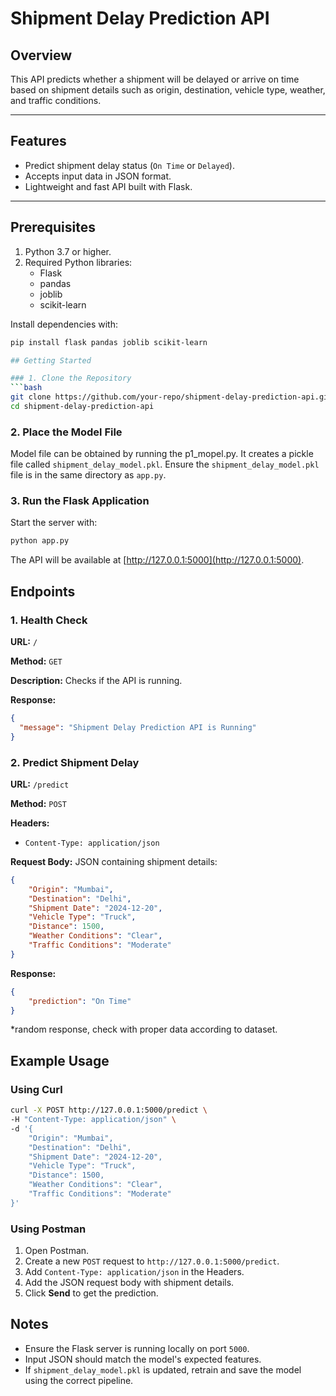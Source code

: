 # Shipment Delay Prediction API

## Overview
This API predicts whether a shipment will be delayed or arrive on time based on shipment details such as origin, destination, vehicle type, weather, and traffic conditions.

---

## Features
- Predict shipment delay status (`On Time` or `Delayed`).
- Accepts input data in JSON format.
- Lightweight and fast API built with Flask.

---

## Prerequisites
1. Python 3.7 or higher.
2. Required Python libraries:
   - Flask
   - pandas
   - joblib
   - scikit-learn

Install dependencies with:
```bash
pip install flask pandas joblib scikit-learn

## Getting Started

### 1. Clone the Repository
```bash
git clone https://github.com/your-repo/shipment-delay-prediction-api.git
cd shipment-delay-prediction-api
```

### 2. Place the Model File
Model file can be obtained by running the p1_mopel.py. It creates a pickle file called `shipment_delay_model.pkl`. 
Ensure the `shipment_delay_model.pkl` file is in the same directory as `app.py`.

### 3. Run the Flask Application
Start the server with:

```bash
python app.py
```

The API will be available at [http://127.0.0.1:5000](http://127.0.0.1:5000).

## Endpoints

### 1. Health Check
**URL:** `/`

**Method:** `GET`

**Description:** Checks if the API is running.

**Response:**
```json
{
  "message": "Shipment Delay Prediction API is Running"
}
```

### 2. Predict Shipment Delay
**URL:** `/predict`

**Method:** `POST`

**Headers:**
- `Content-Type: application/json`

**Request Body:** JSON containing shipment details:
```json
{
    "Origin": "Mumbai",
    "Destination": "Delhi",
    "Shipment Date": "2024-12-20",
    "Vehicle Type": "Truck",
    "Distance": 1500,
    "Weather Conditions": "Clear",
    "Traffic Conditions": "Moderate"
}
```

**Response:**
```json
{
    "prediction": "On Time"
}
```

*random response, check with proper data according to dataset.

## Example Usage

### Using Curl
```bash
curl -X POST http://127.0.0.1:5000/predict \
-H "Content-Type: application/json" \
-d '{
    "Origin": "Mumbai",
    "Destination": "Delhi",
    "Shipment Date": "2024-12-20",
    "Vehicle Type": "Truck",
    "Distance": 1500,
    "Weather Conditions": "Clear",
    "Traffic Conditions": "Moderate"
}'
```

### Using Postman
1. Open Postman.
2. Create a new `POST` request to `http://127.0.0.1:5000/predict`.
3. Add `Content-Type: application/json` in the Headers.
4. Add the JSON request body with shipment details.
5. Click **Send** to get the prediction.

## Notes
- Ensure the Flask server is running locally on port `5000`.
- Input JSON should match the model's expected features.
- If `shipment_delay_model.pkl` is updated, retrain and save the model using the correct pipeline.
